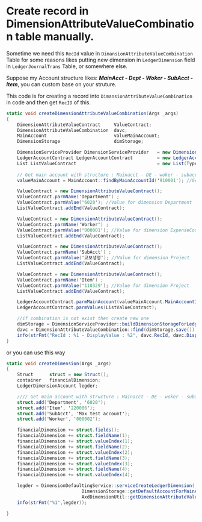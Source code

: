 # Create record in DimensionAttributeValueCombination table manually.


Sometime we need this `RecId` value in `DimansionAttributeValueCombination` Table for some reasons likes putting new dimension in `LedgerDimension` field in `LedgerJournalTrans` Table, or somewhere else.

Suppose my Account structure likes: _**MainAcct - Dept - Woker - SubAcct - Item**_,
you can custom base on your struture.

This code is for creating a record into `DimansionAttributeValueCombination` in code and then get `RecID` of this. 

```c#
static void createDimensionAttributeValueCombination(Args _args)
{
    DimensionAttributeValueContract     ValueContract;
    DimensionAttributeValueCombination  davc;
    MainAccount                         valueMainAccount;
    DimensionStorage                    dimStorage;

    DimensionServiceProvider DimensionServiceProvider   = new DimensionServiceProvider();
    LedgerAccountContract LedgerAccountContract         = new LedgerAccountContract();
    List ListValueContract                              = new List(Types::Class);
    
    // Get main account with structure : Mainacct - DE - woker - subacct - item
    valueMainAccount = MainAccount::findByMainAccountId('910001'); //Get main account

    ValueContract = new DimensionAttributeValueContract();
    ValueContract.parmName('Department') ;
    ValueContract.parmValue('6020'); //Value for dimension Department
    ListValueContract.addEnd(ValueContract);

    ValueContract = new DimensionAttributeValueContract();
    ValueContract.parmName('Worker') ;
    ValueContract.parmValue('000001'); //Value for dimension ExpenseCode
    ListValueContract.addEnd(ValueContract);

    ValueContract = new DimensionAttributeValueContract();
    ValueContract.parmName('SubAcct') ;
    ValueContract.parmValue('교보생명'); //Value for dimension Project
    ListValueContract.addEnd(ValueContract);

    ValueContract = new DimensionAttributeValueContract();
    ValueContract.parmName('Item') ;
    ValueContract.parmValue('110329'); //Value for dimension Project
    ListValueContract.addEnd(ValueContract);

    LedgerAccountContract.parmMainAccount(valueMainAccount.MainAccountId);
    LedgerAccountContract.parmValues(ListValueContract);

    //if combination is not exist then create new one
    dimStorage = DimensionServiceProvider::buildDimensionStorageForLedgerAccount(LedgerAccountContract);
    davc = DimensionAttributeValueCombination::find(dimStorage.save());
    info(strFmt("RecId : %1 - DisplayValue : %2", davc.RecId, davc.DisplayValue));
}
```

or you can use this way

```c#
static void createDimension(Args _args)
{
    Struct      struct = new Struct();
    container   financialDimension;
    LedgerDimensionAccount legder;

    //// Get main account with structure : Mainacct - DE - woker - subacct - item
    struct.add('Department', '6020');
    struct.add('Item', '220006');
    struct.add('SubAcct', 'Max test account');
    struct.add('Worker', '000002');

    financialDimension += struct.fields();
    financialDimension += struct.fieldName(1);
    financialDimension += struct.valueIndex(1);
    financialDimension += struct.fieldName(2);
    financialDimension += struct.valueIndex(2);
    financialDimension += struct.fieldName(3);
    financialDimension += struct.valueIndex(3);
    financialDimension += struct.fieldName(4);
    financialDimension += struct.valueIndex(4);

    legder = DimensionDefaultingService::serviceCreateLedgerDimension(
                            DimensionStorage::getDefaultAccountForMainAccountNum("910001"),
                            AxdDimensionUtil::getDimensionAttributeValueSetId(financialDimension));
    info(strFmt("%1",legder));

}
```

